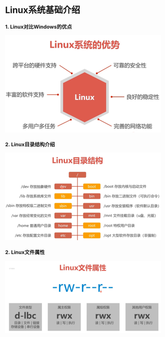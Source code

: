 # Linux系统基础介绍

### 1. Linux对比Windows的优点
![Linux基础](./images/1-1.png)

### 2. Linux目录结构介绍
![Linux基础](./images/1-2.png)

### 2. Linux文件属性
![Linux基础](./images/1-3.png)